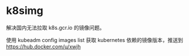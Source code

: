 # k8simg

解决国内无法拉取 k8s.gcr.io 的镜像问题。

使用 kubeadm config images list 获取 kubernetes 依赖的镜像版本，推送到 https://hub.docker.com/u/xwjh
